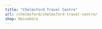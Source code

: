 ```yaml
---
title: "Chelmsford Travel Centre"
url: /chelmsford/chelmsford-travel-centre/
shop: Reisebüro
---
```

